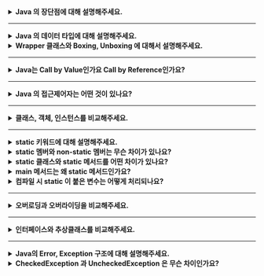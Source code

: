 <details>
    <summary><b>Java 의 장단점에 대해 설명해주세요.</b></summary> 
</details>

---

<details>
    <summary><b>Java 의 데이터 타입에 대해 설명해주세요.</b></summary>
</details>

<details>
    <summary><b>Wrapper 클래스와 Boxing, Unboxing 에 대해서 설명해주세요.</b></summary>
</details>

---

<details>
    <summary><b>Java는 Call by Value인가요 Call by Reference인가요?</b></summary> 
</details>

---

<details>
    <summary><b>Java 의 접근제어자는 어떤 것이 있나요?</b></summary> 
</details>

---

<details>
    <summary><b>클래스, 객체, 인스턴스를 비교해주세요.</b></summary> 
</details>

---

<details>
    <summary><b>static 키워드에 대해 설명해주세요.</b></summary> 
</details>

<details>
    <summary><b>static 멤버와 non-static 멤버는 무슨 차이가 있나요?</b></summary> 
</details>
<details>
    <summary><b>static 클래스와 static 메서드를 어떤 차이가 있나요?</b></summary> 
</details>
<details>
    <summary><b>main 메서드는 왜 static 메서드인가요?</b></summary> 
</details>

<details>
    <summary><b>컴파일 시 static 이 붙은 변수는 어떻게 처리되나요?</b></summary>
</details>

---

<details>
    <summary><b>오버로딩과 오버라이딩을 비교해주세요.</b></summary> 
</details>

---

<details>
    <summary><b>인터페이스와 추상클래스를 비교해주세요.</b></summary> 
</details>

---

<details>
    <summary><b>Java의 Error, Exception 구조에 대해 설명해주세요.</b></summary> 
<ul>
<li>CheckedException과 UncheckedException은 무슨 차이인가요?</li>
</ul>
</details>

<details>
    <summary><b>CheckedException 과 UncheckedException 은 무슨 차이인가요?</b></summary> 
</details>


